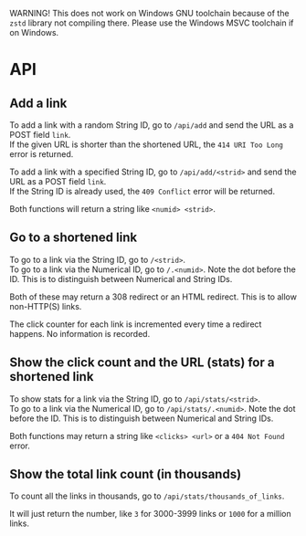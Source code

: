 WARNING! This does not work on Windows GNU toolchain because of the `zstd` library not compiling there. Please use the Windows MSVC toolchain if on Windows.

# API

## Add a link

To add a link with a random String ID, go to `/api/add` and send the URL as a POST field `link`.\
If the given URL is shorter than the shortened URL, the `414 URI Too Long` error is returned.

To add a link with a specified String ID, go to `/api/add/<strid>` and send the URL as a POST field `link`.\
If the String ID is already used, the `409 Conflict` error will be returned.

Both functions will return a string like `<numid> <strid>`.

## Go to a shortened link

To go to a link via the String ID, go to `/<strid>`.\
To go to a link via the Numerical ID, go to `/.<numid>`. Note the dot before the ID. This is to distinguish between Numerical and String IDs.

Both of these may return a 308 redirect or an HTML redirect. This is to allow non-HTTP(S) links.

The click counter for each link is incremented every time a redirect happens. No information is recorded.

## Show the click count and the URL (stats) for a shortened link

To show stats for a link via the String ID, go to `/api/stats/<strid>`.\
To go to a link via the Numerical ID, go to `/api/stats/.<numid>`. Note the dot before the ID. This is to distinguish between Numerical and String IDs.

Both functions may return a string like `<clicks> <url>` or a `404 Not Found` error.

## Show the total link count (in thousands)

To count all the links in thousands, go to `/api/stats/thousands_of_links`.

It will just return the number, like `3` for 3000-3999 links or `1000` for a million links.
